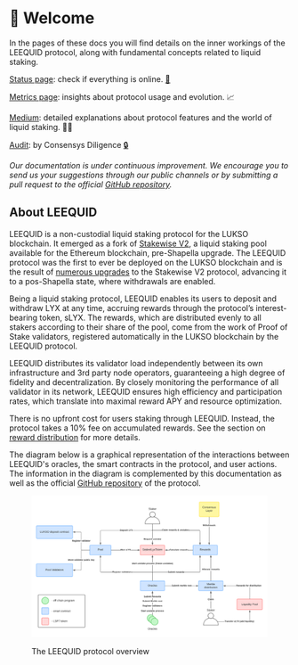 # 👋 Welcome

In the pages of these docs you will find details on the inner workings of the LEEQUID protocol, along with fundamental concepts related to liquid staking.&#x20;

[Status page](https://status.leequid.info/): check if everything is online. [🚥](https://emojipedia.org/horizontal-traffic-light)

[Metrics page](https://metrics.leequid.io): insights about protocol usage and evolution. 📈&#x20;

[Medium](https://medium.com/leequid): detailed explanations about protocol features and the world of liquid staking. 👩‍🏫

[Audit](https://consensys.io/diligence/audits/2023/09/leequid-staking/): by Consensys Diligence [🔒](https://emojidb.org/security-emojis)

_Our documentation is under continuous improvement. We encourage you to send us your suggestions through our public channels or by submitting a pull request to the official_ [_GitHub repository_](https://github.com/dropps-io/leequid-docs)_._

## About LEEQUID

LEEQUID is a non-custodial liquid staking protocol for the LUKSO blockchain. It emerged as a fork of [Stakewise V2](https://github.com/stakewise/contracts/tree/master/contracts/pool), a liquid staking pool available for the Ethereum blockchain, pre-Shapella upgrade. The LEEQUID protocol was the first to ever be deployed on the LUKSO blockchain and is the result of [numerous upgrades](leequid-in-depth/upgrades-over-stakewise-v2.md) to the Stakewise V2 protocol, advancing it to a pos-Shapella state, where withdrawals are enabled.&#x20;

Being a liquid staking protocol, LEEQUID enables its users to deposit and withdraw LYX at any time, accruing rewards through the protocol’s interest-bearing token, sLYX. The rewards, which are distributed evenly to all stakers according to their share of the pool, come from the work of Proof of Stake validators, registered automatically in the LUKSO blockchain by the LEEQUID protocol.

LEEQUID distributes its validator load independently between its own infrastructure and 3rd party node operators, guaranteeing a high degree of fidelity and decentralization. By closely monitoring the performance of all validator in its network, LEEQUID ensures high efficiency and participation rates, which translate into maximal reward APY and resource optimization.

There is no upfront cost for users staking through LEEQUID. Instead, the protocol takes a 10% fee on accumulated rewards. See the section on [reward distribution](navigating-leequid/collecting-rewards/reward-distribution-in-the-leequid-protocol.md) for more details.

The diagram below is a graphical representation of the interactions between LEEQUID's oracles, the smart contracts in the protocol, and user actions. The information in the diagram is complemented by this documentation as well as the official [GitHub repository](https://github.com/dropps-io/leequid-contracts) of the protocol.

<figure><img src=".gitbook/assets/contracts_infra_leequid.png" alt=""><figcaption><p>The LEEQUID protocol overview</p></figcaption></figure>





